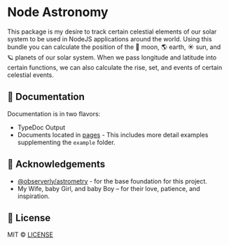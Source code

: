 # Node Astronomy

This package is my desire to track certain celestial elements of our solar system to be used in NodeJS applications around the world. Using this bundle you can calculate the position of the 🌙 moon, 🌎 earth, ☀️ sun, and 🪐 planets of our solar system. When we pass longitude and latitude into certain functions, we can also calculate the rise, set, and events of certain celestial events.

## 📖 Documentation

Documentation is in two flavors:

- TypeDoc Output
- Documents located in [pages](pages/index.md) - This includes more detail examples supplementing the `example` folder.

## 🙏 Acknowledgements

- [@observerly/astrometry](https://github.com/observerly/astrometry) - for the base foundation for this project.
- My Wife, baby Girl, and baby Boy – for their love, patience, and inspiration.

## 📄 License

MIT © [LICENSE](LICENSE)
